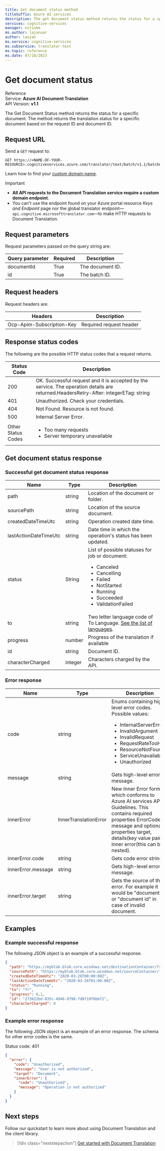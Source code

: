 ```yaml
---
title: Get document status method
titleSuffix: Azure AI services
description: The get document status method returns the status for a specific document.
services: cognitive-services
manager: nitinme
ms.author: lajanuar
author: laujan
ms.service: cognitive-services
ms.subservice: translator-text
ms.topic: reference
ms.date: 07/18/2023
---
```


# Get document status

Reference</br>
Service: **Azure AI Document Translation**</br>
API Version: **v1.1**</br>

The Get Document Status method returns the status for a specific document. The method returns the translation status for a specific document based on the request ID and document ID.

## Request URL

Send a `GET` request to:
```HTTP
GET https://<NAME-OF-YOUR-RESOURCE>.cognitiveservices.azure.com/translator/text/batch/v1.1/batches/{id}/documents/{documentId}
```

Learn how to find your [custom domain name](../quickstarts/document-translation-rest-api.md).

> [!IMPORTANT]
>
> * **All API requests to the Document Translation service require a custom domain endpoint**.
> * You can't use the endpoint found on your Azure portal resource _Keys and Endpoint_ page nor the global translator endpoint—`api.cognitive.microsofttranslator.com`—to make HTTP requests to Document Translation.

## Request parameters

Request parameters passed on the query string are:

|Query parameter|Required|Description|
|--- |--- |--- |
|documentId|True|The document ID.|
|id|True|The batch ID.|
## Request headers

Request headers are:

|Headers|Description|
|--- |--- |
|Ocp-Apim-Subscription-Key|Required request header|

## Response status codes

The following are the possible HTTP status codes that a request returns.

|Status Code|Description|
|--- |--- |
|200|OK. Successful request and it is accepted by the service. The operation details are returned.HeadersRetry-After: integerETag: string|
|401|Unauthorized. Check your credentials.|
|404|Not Found. Resource is not found.|
|500|Internal Server Error.|
|Other Status Codes|<ul><li>Too many requests</li><li>Server temporary unavailable</li></ul>|

## Get document status response

### Successful get document status response

|Name|Type|Description|
|--- |--- |--- |
|path|string|Location of the document or folder.|
|sourcePath|string|Location of the source document.|
|createdDateTimeUtc|string|Operation created date time.|
|lastActionDateTimeUtc|string|Date time in which the operation's status has been updated.|
|status|String|List of possible statuses for job or document: <ul><li>Canceled</li><li>Cancelling</li><li>Failed</li><li>NotStarted</li><li>Running</li><li>Succeeded</li><li>ValidationFailed</li></ul>|
|to|string|Two letter language code of To Language. [See the list of languages](../../language-support.md).|
|progress|number|Progress of the translation if available|
|id|string|Document ID.|
|characterCharged|integer|Characters charged by the API.|

### Error response

|Name|Type|Description|
|--- |--- |--- |
|code|string|Enums containing high-level error codes. Possible values:<br/><ul><li>InternalServerError</li><li>InvalidArgument</li><li>InvalidRequest</li><li>RequestRateTooHigh</li><li>ResourceNotFound</li><li>ServiceUnavailable</li><li>Unauthorized</li></ul>|
|message|string|Gets high-level error message.|
|innerError|InnerTranslationError|New Inner Error format which conforms to Azure AI services API Guidelines. This contains required properties ErrorCode, message and optional properties target, details(key value pair), inner error(this can be nested).|
|innerError.code|string|Gets code error string.|
|innerError.message|string|Gets high-level error message.|
|innerError.target|string|Gets the source of the error. For example it would be "documents" or "document id" in case of invalid document.|

## Examples

### Example successful response
The following JSON object is an example of a successful response.

```JSON
{
  "path": "https://myblob.blob.core.windows.net/destinationContainer/fr/mydoc.txt",
  "sourcePath": "https://myblob.blob.core.windows.net/sourceContainer/fr/mydoc.txt",
  "createdDateTimeUtc": "2020-03-26T00:00:00Z",
  "lastActionDateTimeUtc": "2020-03-26T01:00:00Z",
  "status": "Running",
  "to": "fr",
  "progress": 0.1,
  "id": "273622bd-835c-4946-9798-fd8f19f6bbf2",
  "characterCharged": 0
}
```

### Example error response

The following JSON object is an example of an error response. The schema for other error codes is the same.

Status code: 401

```JSON
{
  "error": {
    "code": "Unauthorized",
    "message": "User is not authorized",
    "target": "Document",
    "innerError": {
      "code": "Unauthorized",
      "message": "Operation is not authorized"
    }
  }
}
```

## Next steps

Follow our quickstart to learn more about using Document Translation and the client library.

> [!div class="nextstepaction"]
> [Get started with Document Translation](../quickstarts/document-translation-rest-api.md)

